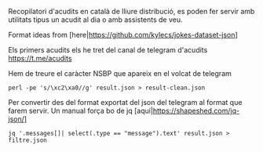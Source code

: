 Recopilatori d'acudits en català de lliure distribució, es poden fer servir amb utilitats
tipus un acudit al dia o amb assistents de veu.

Format ideas from [here|https://github.com/kylecs/jokes-dataset-json]


Els primers acudits els he tret del canal de telegram d'acudits https://t.me/acudits

Hem de treure el caràcter NSBP que apareix en el volcat de telegram

    perl -pe 's/\xc2\xa0//g' result.json > result-clean.json

Per convertir des del format exportat del json del telegram al format que farem servir. Un manual força bo de jq [aquí|https://shapeshed.com/jq-json/]

    jq '.messages[]| select(.type == "message").text' result.json > filtre.json
